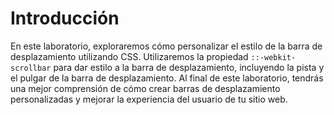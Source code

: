 # Introducción

En este laboratorio, exploraremos cómo personalizar el estilo de la barra de desplazamiento utilizando CSS. Utilizaremos la propiedad `::-webkit-scrollbar` para dar estilo a la barra de desplazamiento, incluyendo la pista y el pulgar de la barra de desplazamiento. Al final de este laboratorio, tendrás una mejor comprensión de cómo crear barras de desplazamiento personalizadas y mejorar la experiencia del usuario de tu sitio web.
